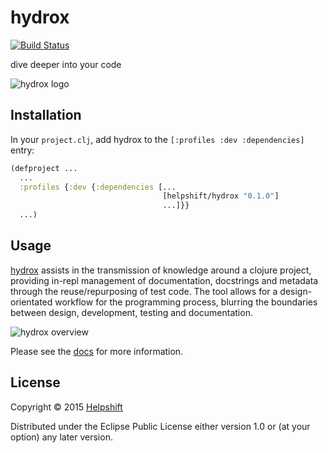 # hydrox

[![Build Status](https://travis-ci.org/helpshift/hydrox.svg?branch=master)](https://travis-ci.org/helpshift/hydrox)

dive deeper into your code

![hydrox logo](https://raw.githubusercontent.com/helpshift/hydrox/master/template/assets/img/big.png)

## Installation

In your `project.clj`, add hydrox to the `[:profiles :dev :dependencies]` entry:  

```clojure
(defproject ...
  ...
  :profiles {:dev {:dependencies [...
                                  [helpshift/hydrox "0.1.0"]
                                  ...]}}
  ...)
```

## Usage

[hydrox](https://www.github.com/helpshift/hydrox) assists in the transmission of knowledge around a clojure project, providing in-repl management of documentation, docstrings and metadata through the reuse/repurposing of test code. The tool allows for a design-orientated workflow for the programming process, blurring the boundaries between design, development, testing and documentation.

![hydrox overview](https://raw.githubusercontent.com/helpshift/hydrox/master/template/assets/img/hydrox-overview.png)

Please see the [docs](http://helpshift.github.io/hydrox) for more information.

## License

Copyright © 2015 [Helpshift](https://www.helpshift.com/)

Distributed under the Eclipse Public License either version 1.0 or (at
your option) any later version.
